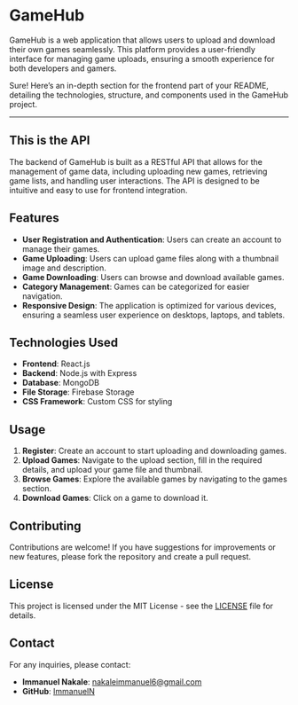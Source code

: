 # GameHub

GameHub is a web application that allows users to upload and download their own games seamlessly. This platform provides a user-friendly interface for managing game uploads, ensuring a smooth experience for both developers and gamers. 

Sure! Here’s an in-depth section for the frontend part of your README, detailing the technologies, structure, and components used in the GameHub project.

---

## This is the API

The backend of GameHub is built as a RESTful API that allows for the management of game data, including uploading new games, retrieving game lists, and handling user interactions. The API is designed to be intuitive and easy to use for frontend integration.

## Features

- **User Registration and Authentication**: Users can create an account to manage their games.
- **Game Uploading**: Users can upload game files along with a thumbnail image and description.
- **Game Downloading**: Users can browse and download available games.
- **Category Management**: Games can be categorized for easier navigation.
- **Responsive Design**: The application is optimized for various devices, ensuring a seamless user experience on desktops, laptops, and tablets.

## Technologies Used

- **Frontend**: React.js
- **Backend**: Node.js with Express
- **Database**: MongoDB
- **File Storage**: Firebase Storage
- **CSS Framework**: Custom CSS for styling

## Usage

1. **Register**: Create an account to start uploading and downloading games.
2. **Upload Games**: Navigate to the upload section, fill in the required details, and upload your game file and thumbnail.
3. **Browse Games**: Explore the available games by navigating to the games section.
4. **Download Games**: Click on a game to download it.

## Contributing

Contributions are welcome! If you have suggestions for improvements or new features, please fork the repository and create a pull request.

## License

This project is licensed under the MIT License - see the [LICENSE](LICENSE) file for details.

## Contact

For any inquiries, please contact:
- **Immanuel Nakale**: [nakaleimmanuel6@gmail.com](mailto:nakaleimmanuel6@gmail.com)
- **GitHub**: [ImmanuelN](https://github.com/ImmanuelN)
